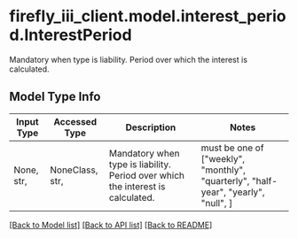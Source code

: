 # firefly_iii_client.model.interest_period.InterestPeriod

Mandatory when type is liability. Period over which the interest is calculated.

## Model Type Info
Input Type | Accessed Type | Description | Notes
------------ | ------------- | ------------- | -------------
None, str,  | NoneClass, str,  | Mandatory when type is liability. Period over which the interest is calculated. | must be one of ["weekly", "monthly", "quarterly", "half-year", "yearly", "null", ] 

[[Back to Model list]](../../README.md#documentation-for-models) [[Back to API list]](../../README.md#documentation-for-api-endpoints) [[Back to README]](../../README.md)

